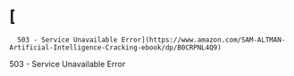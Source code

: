 # [
      503 - Service Unavailable Error](https://www.amazon.com/SAM-ALTMAN-Artificial-Intelligence-Cracking-ebook/dp/B0CRPNL4Q9)

503 - Service Unavailable Error
